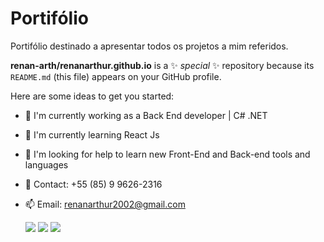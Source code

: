 # Portifólio
Portifólio destinado a apresentar todos os projetos a mim referidos.

**renan-arth/renanarthur.github.io** is a ✨ _special_ ✨ repository because its `README.md` (this file) appears on your GitHub profile.

Here are some ideas to get you started:

- 🔭 I'm currently working as a Back End developer | C# .NET
- 🌱 I'm currently learning React Js
- 🤔 I'm looking for help to learn new Front-End and Back-end tools and languages
- 💬 Contact: +55 (85) 9 9626-2316
- 📫 Email: renanarthur2002@gmail.com


    <div>
        <a href="https://instagram.com/renanarthur2002" target="_blank"><img
                src="https://img.shields.io/badge/-Instagram-%23E4405F?style=for-the-badge&logo=instagram&logoColor=white"
                target="_blank"></a>
        <a href="mailto:renanarthur2002@gmail.com"><img
                src="https://img.shields.io/badge/Gmail-D14836?style=for-the-badge&logo=gmail&logoColor=white"
                target="_blank"></a>
        <a href="https://www.linkedin.com/in/renan-arthur" target="_blank"><img
                src="https://img.shields.io/badge/-LinkedIn-%230077B5?style=for-the-badge&logo=linkedin&logoColor=white"
                target="_blank"></a>
    </div>
